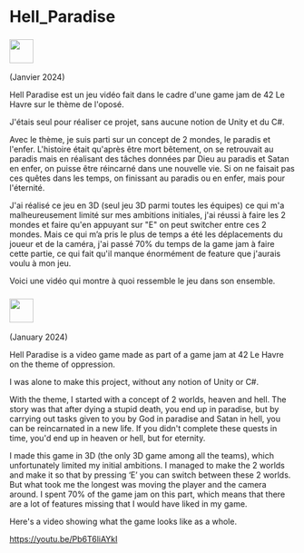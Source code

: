 # Hell_Paradise

### <img src="https://upload.wikimedia.org/wikipedia/commons/thumb/c/c3/Flag_of_France.svg/2560px-Flag_of_France.svg.png" height="42" />
(Janvier 2024)

Hell Paradise est un jeu vidéo fait dans le cadre d'une game jam de 42 Le Havre sur le thème de l'oposé.

J'étais seul pour réaliser ce projet, sans aucune notion de Unity et du C#.

Avec le thème, je suis parti sur un concept de 2 mondes, le paradis et l'enfer. L'histoire était qu'après être mort bêtement, on se retrouvait au paradis mais en réalisant des tâches données par Dieu au paradis et Satan en enfer, on puisse être réincarné dans une nouvelle vie. Si on ne faisait pas ces quêtes dans les temps, on finissant au paradis ou en enfer, mais pour l'éternité.

J'ai réalisé ce jeu en 3D (seul jeu 3D parmi toutes les équipes) ce qui m'a malheureusement limité sur mes ambitions initiales, j'ai réussi à faire les 2 mondes et faire qu'en appuyant sur "E" on peut switcher entre ces 2 mondes. Mais ce qui m’a pris le plus de temps a été les déplacements du joueur et de la caméra, j'ai passé 70% du temps de la game jam à faire cette partie, ce qui fait qu'il manque énormément de feature que j'aurais voulu à mon jeu.

Voici une vidéo qui montre à quoi ressemble le jeu dans son ensemble.



###  <img src="https://media.istockphoto.com/id/880562092/fr/vectoriel/grande-bretagne-drapeau-du-royaume-uni.jpg?s=612x612&w=0&k=20&c=Y_SgIOLAhcQnmHn58IibtTsQahlNoX3UENYnrf-N698=" height="42" />
(January 2024)

Hell Paradise is a video game made as part of a game jam at 42 Le Havre on the theme of oppression.

I was alone to make this project, without any notion of Unity or C#.

With the theme, I started with a concept of 2 worlds, heaven and hell. The story was that after dying a stupid death, you end up in paradise, but by carrying out tasks given to you by God in paradise and Satan in hell, you can be reincarnated in a new life. If you didn't complete these quests in time, you'd end up in heaven or hell, but for eternity.

I made this game in 3D (the only 3D game among all the teams), which unfortunately limited my initial ambitions. I managed to make the 2 worlds and make it so that by pressing ‘E’ you can switch between these 2 worlds. But what took me the longest was moving the player and the camera around. I spent 70% of the game jam on this part, which means that there are a lot of features missing that I would have liked in my game.

Here's a video showing what the game looks like as a whole.




https://youtu.be/Pb6T6liAYkI
